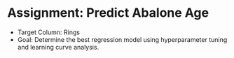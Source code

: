 # Assignment: Predict Abalone Age  
- Target Column: Rings  
- Goal: Determine the best regression model using hyperparameter tuning and learning curve analysis.
